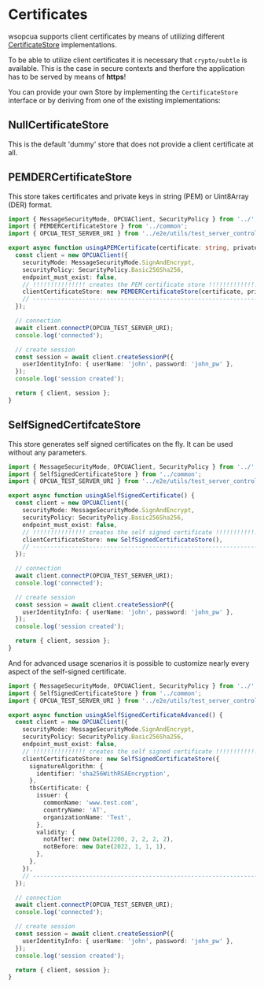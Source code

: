 # Certificates

wsopcua supports client certificates by means of utilizing different
[CertificateStore](../src/common/certificate_store.ts) implementations.

To be able to utilize client certificates it is necessary that `crypto/subtle` is available.
This is the case in secure contexts and therfore the application has to be served by means of **https**!

You can provide your own Store by implementing the `CertificateStore` interface or by deriving from one of the existing implementations:

## NullCertificateStore

This is the default 'dummy' store that does not provide a client certificate at all.

## PEMDERCertificateStore

This store takes certificates and private keys in string (PEM) or Uint8Array (DER) format.

<!-- add-file: ../src/examples/pemder.certificate.example.ts -->

``` ts markdown-add-files
import { MessageSecurityMode, OPCUAClient, SecurityPolicy } from '../';
import { PEMDERCertificateStore } from '../common';
import { OPCUA_TEST_SERVER_URI } from '../e2e/utils/test_server_controller';

export async function usingAPEMCertificate(certificate: string, privateKey: string) {
  const client = new OPCUAClient({
    securityMode: MessageSecurityMode.SignAndEncrypt,
    securityPolicy: SecurityPolicy.Basic256Sha256,
    endpoint_must_exist: false,
    // !!!!!!!!!!!!!!! creates the PEM certificate store !!!!!!!!!!!!!!!!!!
    clientCertificateStore: new PEMDERCertificateStore(certificate, privateKey),
    // ----------------------------------------------------------------------
  });

  // connection
  await client.connectP(OPCUA_TEST_SERVER_URI);
  console.log('connected');

  // create session
  const session = await client.createSessionP({
    userIdentityInfo: { userName: 'john', password: 'john_pw' },
  });
  console.log('session created');

  return { client, session };
}

```

## SelfSignedCertifcateStore

This store generates self signed certificates on the fly.
It can be used without any parameters.

<!-- add-file: ../src/examples/selfsigned.certificate.example.ts -->

``` ts markdown-add-files
import { MessageSecurityMode, OPCUAClient, SecurityPolicy } from '../';
import { SelfSignedCertificateStore } from '../common';
import { OPCUA_TEST_SERVER_URI } from '../e2e/utils/test_server_controller';

export async function usingASelfSignedCertificate() {
  const client = new OPCUAClient({
    securityMode: MessageSecurityMode.SignAndEncrypt,
    securityPolicy: SecurityPolicy.Basic256Sha256,
    endpoint_must_exist: false,
    // !!!!!!!!!!!!!!! creates the self signed certificate !!!!!!!!!!!!!!!!!!
    clientCertificateStore: new SelfSignedCertificateStore(),
    // ----------------------------------------------------------------------
  });

  // connection
  await client.connectP(OPCUA_TEST_SERVER_URI);
  console.log('connected');

  // create session
  const session = await client.createSessionP({
    userIdentityInfo: { userName: 'john', password: 'john_pw' },
  });
  console.log('session created');

  return { client, session };
}

```

And for advanced usage scenarios it is possible to customize nearly every aspect of the self-signed certificate.

<!-- add-file: ../src/examples/selfsigned.certificate.advanced.example.ts -->

``` ts markdown-add-files
import { MessageSecurityMode, OPCUAClient, SecurityPolicy } from '../';
import { SelfSignedCertificateStore } from '../common';
import { OPCUA_TEST_SERVER_URI } from '../e2e/utils/test_server_controller';

export async function usingASelfSignedCertificateAdvanced() {
  const client = new OPCUAClient({
    securityMode: MessageSecurityMode.SignAndEncrypt,
    securityPolicy: SecurityPolicy.Basic256Sha256,
    endpoint_must_exist: false,
    // !!!!!!!!!!!!!!! creates the self signed certificate !!!!!!!!!!!!!!!!!!
    clientCertificateStore: new SelfSignedCertificateStore({
      signatureAlgorithm: {
        identifier: 'sha256WithRSAEncryption',
      },
      tbsCertificate: {
        issuer: {
          commonName: 'www.test.com',
          countryName: 'AT',
          organizationName: 'Test',
        },
        validity: {
          notAfter: new Date(2200, 2, 2, 2, 2),
          notBefore: new Date(2022, 1, 1, 1),
        },
      },
    }),
    // ----------------------------------------------------------------------
  });

  // connection
  await client.connectP(OPCUA_TEST_SERVER_URI);
  console.log('connected');

  // create session
  const session = await client.createSessionP({
    userIdentityInfo: { userName: 'john', password: 'john_pw' },
  });
  console.log('session created');

  return { client, session };
}

```
